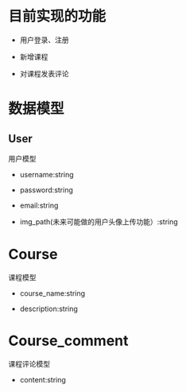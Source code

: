 # 目前实现的功能

- 用户登录、注册

- 新增课程

- 对课程发表评论

# 数据模型

## User

用户模型

- username:string

- password:string

- email:string

- img_path(未来可能做的用户头像上传功能）:string

# Course

课程模型

- course_name:string

- description:string

# Course_comment

课程评论模型

- content:string

